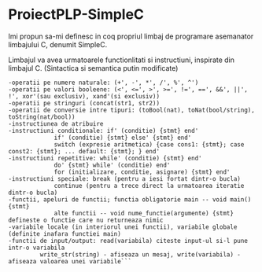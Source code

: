 # ProiectPLP-SimpleC
Imi propun sa-mi definesc in coq propriul limbaj de programare asemanator limbajului C, denumit SimpleC.

Limbajul va avea urmatoarele functionlitati si instructiuni, inspirate din limbajul C. (Sintactica si semantica putin modificate)
```-tipuri de variabile + declarare de variabile de aceste tipuri - numere naturale, bool, string
-operatii pe numere naturale: (+', -', *', /', %', ^')
-operatii pe valori booleene: (<', <=', >', >=', !=', ==', &&', ||', !', xor'(sau exclusiv), xand'(si exclusiv))
-operatii pe stringuri (concat(str1, str2))
-operatii de conversie intre tipuri: (toBool(nat), toNat(bool/string), toString(nat/bool))
-instructiunea de atribuire
-instructiuni conditionale: if' (conditie) {stmt} end'
             if' (conditie) {stmt} else' {stmt} end'
             switch (expresie aritmetica) {case cons1: {stmt}; case const2: {stmt}; ... default: {stmt}; } end'
-instructiuni repetitive: while' (conditie) {stmt} end'
             do' {stmt} while' (conditie) end'
             for (initializare, conditie, asignare) {stmt} end'
-instructiuni speciale: break (pentru a iesi fortat dintr-o bucla)
             continue (pentru a trece direct la urmatoarea iteratie dintr-o bucla)
-functii, apeluri de functii; functia obligatorie main -- void main() {stmt}
             alte functii -- void nume_functie(argumente) {stmt} defineste o functie care nu returneaza nimic
-variabile locale (in interiorul unei functii), variabile globale (definite inafara functiei main)
-functii de input/output: read(variabila) citeste input-ul si-l pune intr-o variabila
	     write_str(string) - afiseaza un mesaj, write(variabila) - afiseaza valoarea unei variabile```
